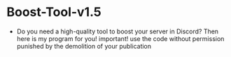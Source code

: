 # Boost-Tool-v1.5
- Do you need a high-quality tool to boost your server in Discord? Then here is my program for you! important! use the code without permission punished by the demolition of your publication
